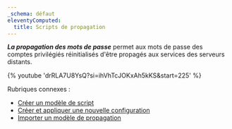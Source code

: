 ```yaml
---
_schema: défaut
eleventyComputed:
  title: Scripts de propagation
---
```

***La propagation des mots de passe*** permet aux mots de passe des comptes privilégiés réinitialisés d'être propagés aux services des serveurs distants.

{% youtube 'drRLA7U8YsQ?si=ihVhTcJOKxAh5kKS&amp;start=225' %}

Rubriques connexes :

* [Créer un modèle de script](/pam/server/propagation-scripts/create-a-powershell-template/)
* [Créer et appliquer une nouvelle configuration](/pam/server/propagation-scripts/propagation-configuration/)
* [Importer un modèle de propagation](/pam/server/propagation-scripts/import-propagation-script-template/)
